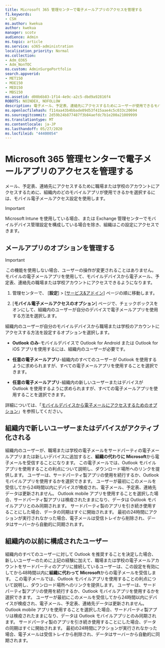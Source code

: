 ```yaml
---
title: Microsoft 365 管理センターで電子メールアプリのアクセスを管理する
f1.keywords:
- CSH
ms.author: kwekua
author: kwekua
manager: scotv
audience: Admin
ms.topic: article
ms.service: o365-administration
localization_priority: Normal
ms.collection:
- Adm_O365
- Adm_NonTOC
ms.custom: AdminSurgePortfolio
search.appverid:
- MET150
- MOE150
- MED150
- MBS150
ms.assetid: d00b6b83-1f14-4e9c-a2c5-dbd9a92816f4
ROBOTS: NOINDEX, NOFOLLOW
description: 電子メール、予定表、連絡先にアクセスするためにユーザーが使用できるモバイルアプリを選択する方法について説明します。
ms.openlocfilehash: f114aa43b4bbade09d53f415aae4c5c033c20694
ms.sourcegitcommit: 2d59b24b877487f3b84aefdc7b1e200a21009999
ms.translationtype: MT
ms.contentlocale: ja-JP
ms.lasthandoff: 05/27/2020
ms.locfileid: "44400054"
---
```

# <a name="manage-email-app-access-in-the-microsoft-365-admin-center"></a>Microsoft 365 管理センターで電子メールアプリのアクセスを管理する

メール、予定表、連絡先にアクセスするために職場または学校のアカウントにアクセスするために、組織内のどのモバイルアプリが使用できるかを選択するには、モバイル電子メールアクセス設定を使用します。
  
> [!IMPORTANT]
> Microsoft Intune を使用している場合、または Exchange 管理センターでモバイルデバイス管理設定を構成している場合を除き、組織はこの設定にアクセスできます。 
  
## <a name="manage-email-app-options"></a>メールアプリのオプションを管理する

> [!IMPORTANT]
>  この機能を使用しない場合、ユーザーの操作が変更されることはありません。 モバイルの電子メールアプリを使用して、モバイルデバイスから電子メール、予定表、連絡先の職場または学校アカウントにアクセスできるようになります。 
    
1. 管理センターで、 [**設定**] \> [<a href="https://go.microsoft.com/fwlink/p/?linkid=2053743" target="_blank">サービス&amp;アドイン</a>] ページの順に移動します。 

2. [**モバイル電子メールアクセスのオプション**] ページで、チェックボックスをオンにして、組織内のユーザーが自分のデバイスで電子メールアプリを使用する方法を選択します。
  
組織内のユーザーが自分のモバイルデバイスから職場または学校のアカウントにアクセスする方法を設定するオプションを選択します。
  
- **Outlook のみ**-モバイルデバイスで Outlook for Android または Outlook for iOS アプリを使用するには、組織内のユーザーが必要です。 
    
- **任意の電子メールアプリ**-組織内のすべてのユーザーが Outlook を使用するように求められますが、すべての電子メールアプリを使用することを選択できます。 
    
- **任意の電子メールアプリ**-組織内の新しいユーザーまたはデバイスが Outlook を使用するように求められますが、すべての電子メールアプリを使用することを選択できます。 
    
詳細については、「[モバイルデバイスから電子メールにアクセスするためのオプション](access-email-from-a-mobile-device.md)」を参照してください。
  
## <a name="new-user-or-device-is-activated-in-your-organization"></a>組織内で新しいユーザーまたはデバイスがアクティブ化される

組織内のユーザーが、職場または学校の電子メールをサードパーティの電子メールアプリまたは新しいデバイスに追加すると、**組織の代わりに Microsoft**から電子メールを受信することになります。 この電子メールでは、Outlook モバイルアプリを使用することの利点について説明し、ダウンロード場所へのリンクを提供します。 ユーザーは、サードパーティ製アプリの使用を続行するか、Outlook モバイルアプリを使用するかを選択できます。 ユーザーが最初にこのメールを受信してから24時間以内にデバイスが検疫され、電子メール、予定表、連絡先データは更新されません。 Outlook mobile アプリを使用することを選択した場合、サードパーティ製アプリは検疫されたままになり、データは Outlook モバイルアプリとのみ同期されます。 サードパーティ製のアプリを引き続き使用することにした場合、データの同期はすぐに開始されます。 最初の24時間にアクションが実行されなかった場合、電子メールは受信トレイから削除され、データはサーバーから自動的に同期されます。
  
## <a name="previously-configured-users-in-your-organization"></a>組織内の以前に構成されたユーザー

組織内のすべてのユーザーに対して Outlook を推奨することを決定した場合、新しいユーザーのために上記の経験に加えて、職場または学校の電子メールアカウントをサードパーティのアプリに接続しているユーザーは、この設定を有効にしてから48時間以内に**組織に代わって Microsoft**からの電子メールを受信します。 この電子メールでは、Outlook モバイルアプリを使用することの利点について説明し、ダウンロード場所へのリンクを提供します。 ユーザーは、サードパーティ製アプリの使用を続行するか、Outlook モバイルアプリを使用するかを選択できます。 ユーザーが最初にこのメールを受信してから24時間以内にデバイスが検疫され、電子メール、予定表、連絡先データは更新されません。 Outlook mobile アプリを使用することを選択した場合、サードパーティ製アプリは検疫されたままになり、データは Outlook モバイルアプリとのみ同期されます。 サードパーティ製のアプリを引き続き使用することにした場合、データの同期はすぐに開始されます。 最初の24時間にアクションが実行されなかった場合、電子メールは受信トレイから削除され、データはサーバーから自動的に同期されます。 
  

